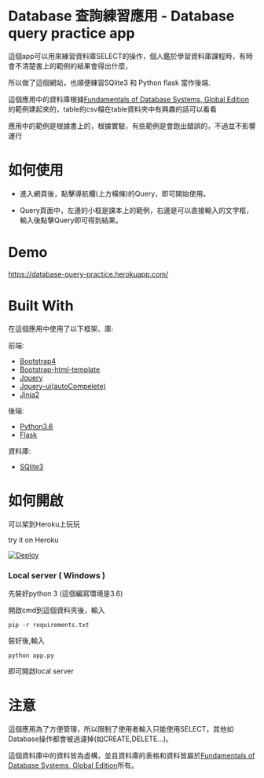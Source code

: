 Database 查詢練習應用 - Database query practice app
===============================
這個app可以用來練習資料庫SELECT的操作，個人鑑於學習資料庫課程時，有時會不清楚書上的範例的結果會得出什麼，

所以做了這個網站，也順便練習SQlite3 和 Python flask 當作後端.

這個應用中的資料庫根據[Fundamentals of Database Systems, Global Edition](http://catalogue.pearsoned.co.uk/educator/product/Fundamentals-of-Database-Systems-Global-Edition/9781292097619.page)的範例建起來的，table的csv檔在table資料夾中有興趣的話可以看看

應用中的範例是根據書上的，根據實驗，有些範例是會跑出錯誤的，不過並不影響運行

如何使用
==============================
* 進入網頁後，點擊導航欄(上方橫條)的Query，即可開始使用。

* Query頁面中，左邊的小框是課本上的範例，右邊是可以直接輸入的文字框，輸入後點擊Query即可得到結果。


Demo
===============================
https://database-query-practice.herokuapp.com/

Built With
===============================
在這個應用中使用了以下框架、庫:

前端:
*  [Bootstrap4](https://v4-alpha.getbootstrap.com/)
*  [Bootstrap-html-template](https://startbootstrap.com/template-overviews/bare/)
*  [Jquery](https://jquery.com/)
*  [Jquery-ui(autoCompelete)](https://jqueryui.com/)
*  [Jinja2](http://jinja.pocoo.org/docs/2.10/)

後端:
*  [Python3.6](https://www.python.org/downloads/)
*  [Flask](http://flask.pocoo.org/)

資料庫:
*  [SQlite3](https://www.sqlite.org/)

如何開啟
==============================
可以架到Heroku上玩玩

try it on Heroku

[![Deploy](https://www.herokucdn.com/deploy/button.svg)](https://heroku.com/deploy)


### Local server ( Windows )

先裝好python 3 (這個編寫環境是3.6)

開啟cmd到這個資料夾後，輸入
```
pip -r requirements.txt
```
裝好後,輸入
```
python app.py
```
即可開啟local server


注意
==============================
這個應用為了方便管理，所以限制了使用者輸入只能使用SELECT，其他如Database操作都會被過濾掉(如CREATE,DELETE...)。

這個資料庫中的資料皆為虛構，並且資料庫的表格和資料皆屬於[Fundamentals of Database Systems, Global Edition](http://catalogue.pearsoned.co.uk/educator/product/Fundamentals-of-Database-Systems-Global-Edition/9781292097619.page)所有。